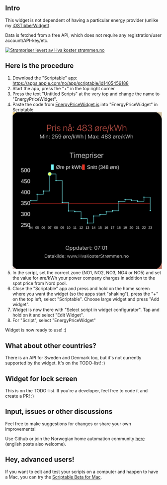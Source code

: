 ## Intro
This widget is not dependent of having a particular energy provider (unlike my [iOSTibberWidget](https://github.com/svenove/iOSTibberWidget/)).

Data is fetched from a free API, which does not require any registration/user account/API-key/etc.

<a href="https://www.hvakosterstrommen.no"><img src="https://ik.imagekit.io/ajdfkwyt/hva-koster-strommen/strompriser-levert-av-hvakosterstrommen_oTtWvqeiB.png" alt="Strømpriser levert av Hva koster strømmen.no" width="200" height="45"></a>

## Here is the procedure
1. Download the "Scriptable" app: https://apps.apple.com/no/app/scriptable/id1405459188
2. Start the app, press the "+" in the top right corner
3. Press the text "Untitled Scripts" at the very top and change the name to "EnergyPriceWidget".
4. Paste the code from [EnergyPriceWidget.js](/EnergyPriceWidget.js?raw=1) into "EnergyPriceWidget" in Scriptable
      <img src="/widget.jpg" width="500px" />
5. In the script, set the correct zone (NO1, NO2, NO3, NO4 or NO5) and set the value for øre/kWh your power company charges in addition to the spot price from Nord pool.
6. Close the "Scriptable" app and press and hold on the home screen where you want the widget (so the apps start "shaking"), press the "+" on the top left, select "Scriptable". Choose large widget and press "Add widget".
7. Widget is now there with "Select script in widget configurator". Tap and hold on it and select "Edit Widget".
8. For "Script", select "EnergyPriceWidget"

 Widget is now ready to use! :) 

## What about other countries?
There is an API for Sweden and Denmark too, but it's not currently supported by the widget. It's on the TODO-list! :)

## Widget for lock screen
This is on the TODO-list. If you're a developer, feel free to code it and create a PR! :)

## Input, issues or other discussions
Feel free to make suggestions for changes or share your own improvements!

Use Github or join the Norwegian home automation community [here](https://www.hjemmeautomasjon.no/forums/topic/11265-ios-widget-for-str%C3%B8mpris-uavhengig-av-str%C3%B8mleverand%C3%B8r/) (english posts also welcome).

## Hey, advanced users!
If you want to edit and test your scripts on a computer and happen to have a Mac, you can try the [Scriptable Beta for Mac](https://scriptable.app/mac-beta/).
